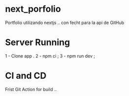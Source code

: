 # next_porfolio
   Portfolio utilizando nextjs .. con fecht para la api de GitHub


# Server Running
  1 - Clone app .
  2 - npm ci ;
  3 - npm run dev ;

# CI and CD
Frist Git Action for build .. 
